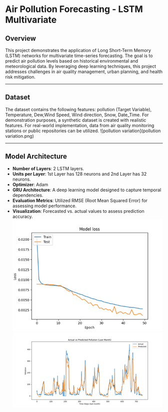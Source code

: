 # **Air Pollution Forecasting - LSTM Multivariate**
## **Overview**  
This project demonstrates the application of Long Short-Term Memory (LSTM) networks for multivariate time-series forecasting. The goal is to predict air pollution levels based on historical environmental and meteorological data. By leveraging deep learning techniques, this project addresses challenges in air quality management, urban planning, and health risk mitigation.

---
## **Dataset**  
The dataset contains the following features: pollution (Target Variable), Temperature, Dew,Wind Speed, Wind direction, Snow, Date_Time.
For demonstration purposes, a synthetic dataset is created with realistic features. For real-world implementation, data from air quality monitoring stations or public repositories can be utilized.
![pollution variation](pollution variation.png)

---
## **Model Architecture**  
- **Number of Layers**:  2 LSTM layers.  
- **Units per Layer**: 1st Layer has 128 neurons and 2nd Layer has 32 neurons.
- **Optimizer**: Adam
- **GRU Architecture**: A deep learning model designed to capture temporal dependencies.  
- **Evaluation Metrics**: Utilized RMSE (Root Mean Squared Error) for assessing model performance.  
- **Visualization**: Forecasted vs. actual values to assess prediction accuracy.
![loss vs val_loss](model_loss.png)
![last_month_pollution](last_month_pollution.png)



